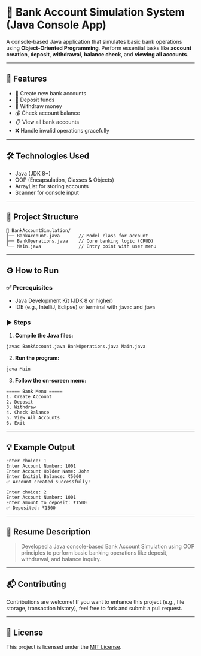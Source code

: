 # 🏦 Bank Account Simulation System (Java Console App)

A console-based Java application that simulates basic bank operations using **Object-Oriented Programming**. Perform essential tasks like **account creation**, **deposit**, **withdrawal**, **balance check**, and **viewing all accounts**.

---

## 🚀 Features

- 🏁 Create new bank accounts
- 💸 Deposit funds
- 🏧 Withdraw money
- 💰 Check account balance
- 📋 View all bank accounts
- ❌ Handle invalid operations gracefully

---

## 🛠️ Technologies Used

- Java (JDK 8+)
- OOP (Encapsulation, Classes & Objects)
- ArrayList for storing accounts
- Scanner for console input

---

## 📂 Project Structure

```
📁 BankAccountSimulation/
├── BankAccount.java       // Model class for account
├── BankOperations.java    // Core banking logic (CRUD)
└── Main.java              // Entry point with user menu
```

---

## ⚙️ How to Run

### ✅ Prerequisites

- Java Development Kit (JDK 8 or higher)
- IDE (e.g., IntelliJ, Eclipse) or terminal with `javac` and `java`

### ▶️ Steps

1. **Compile the Java files:**

```bash
javac BankAccount.java BankOperations.java Main.java
```

2. **Run the program:**

```bash
java Main
```

3. **Follow the on-screen menu:**

```
===== Bank Menu =====
1. Create Account
2. Deposit
3. Withdraw
4. Check Balance
5. View All Accounts
6. Exit
```

---

## 💡 Example Output

```
Enter choice: 1
Enter Account Number: 1001
Enter Account Holder Name: John
Enter Initial Balance: ₹5000
✅ Account created successfully!

Enter choice: 2
Enter Account Number: 1001
Enter amount to deposit: ₹1500
✅ Deposited: ₹1500
```

---

## 📌 Resume Description

> Developed a Java console-based Bank Account Simulation using OOP principles to perform basic banking operations like deposit, withdrawal, and balance inquiry.

---

## 📬 Contributing

Contributions are welcome! If you want to enhance this project (e.g., file storage, transaction history), feel free to fork and submit a pull request.

---

## 📃 License

This project is licensed under the [MIT License](https://opensource.org/licenses/MIT).
